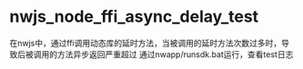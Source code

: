 # nwjs_node_ffi_async_delay_test
在nwjs中，通过ffi调用动态库的延时方法，当被调用的延时方法次数过多时，导致后被调用的方法异步返回严重超过
通过nwapp/runsdk.bat运行，查看test日志
